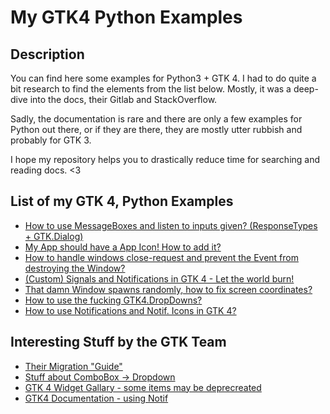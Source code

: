 # My GTK4 Python Examples

## Description
You can find here some examples for Python3 + GTK 4. I had to do quite a bit research to find the elements from the list below. Mostly, it was a deep-dive into the docs, their Gitlab and StackOverflow.

Sadly, the documentation is rare and there are only a few examples for Python out there, or if they are there, they are mostly utter rubbish and probably for GTK 3.

I hope my repository helps you to drastically reduce time for searching and reading docs. <3

## List of my GTK 4, Python Examples
- [How to use MessageBoxes and listen to inputs given? (ResponseTypes + GTK.Dialog) ](Dialog.md)
- [My App should have a App Icon! How to add it?](Icons.md)
- [How to handle windows close-request and prevent the Event from destroying the Window?](WindowCloseEvent.md)
- [(Custom) Signals and Notifications in GTK 4 - Let the world burn!](SignalHandling.md)
- [That damn Window spawns randomly, how to fix screen coordinates?](WindowPositioning.md) 
- [How to use the fucking GTK4.DropDowns?](DropDown.md)
- [How to use Notifications and Notif. Icons in GTK 4?](Notification.md)

## Interesting Stuff by the GTK Team
- [Their Migration "Guide"](https://gnome.pages.gitlab.gnome.org/gtk/gtk4/migrating-3to4.html)
- [Stuff about ComboBox -> Dropdown](https://discourse.gnome.org/t/migrate-from-comboboxtext-to-comborow-dropdown/10565/2)
- [GTK 4 Widget Gallary - some items may be deprecreated](https://docs.gtk.org/gtk4/visual_index.html) 
- [GTK4 Documentation - using Notif](https://developer.gnome.org/documentation/tutorials/notifications.html)
